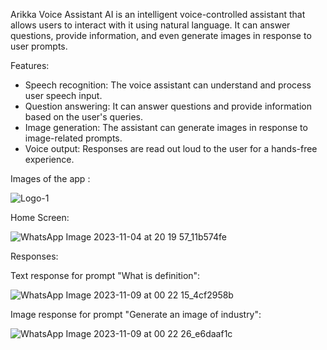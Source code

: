 Arikka Voice Assistant AI is an intelligent voice-controlled assistant that allows users to interact with it using natural language. It can answer questions, provide information, and even generate images in response to user prompts.

Features:

- Speech recognition: The voice assistant can understand and process user speech input.
- Question answering: It can answer questions and provide information based on the user's queries.
- Image generation: The assistant can generate images in response to image-related prompts.
- Voice output: Responses are read out loud to the user for a hands-free experience.

Images of the app :

![Logo-1](https://github.com/Somnathumapathi/Arikka-Voice-assistant/assets/109727649/b0d214d0-050c-42f1-abf6-ae844a43e93d)

Home Screen:

![WhatsApp Image 2023-11-04 at 20 19 57_11b574fe](https://github.com/Somnathumapathi/Arikka-Voice-assistant/assets/109727649/597ed040-9ccf-460d-b2ed-4eac330cff22)

Responses:

Text response for prompt "What is definition":

![WhatsApp Image 2023-11-09 at 00 22 15_4cf2958b](https://github.com/Somnathumapathi/Arikka-Voice-assistant/assets/109727649/118b82e4-9f9a-47a7-9ba7-bba7789cfc6f)

Image response for prompt "Generate an image of industry":

![WhatsApp Image 2023-11-09 at 00 22 26_e6daaf1c](https://github.com/Somnathumapathi/Arikka-Voice-assistant/assets/109727649/9b5cb2d5-f8fb-4ab3-b9d2-b35511ee4525)


